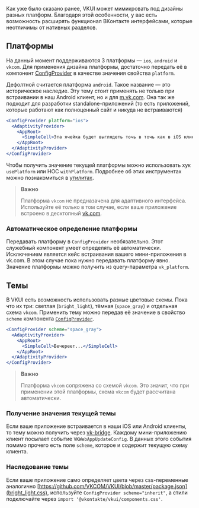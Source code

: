 Как уже было сказано ранее, VKUI может мимикровать под дизайны разных платформ. Благодаря этой особенности,
у вас есть возможность расширять функционал ВКонтакте интерфейсами, которые неотличимы от нативных разделов.

## Платформы
На данный момент поддерживаются 3 платформы — `ios`, `android` и `vkcom`. Для применения дизайна платформы, достаточно
передать её в компонент [ConfigProvider](#/ConfigProvider) в качестве значения свойства `platform`.

Дефолтной считается платформа `android`. Такое название — это историческое наследие. Эту тему стоит применять не только
при встраивании в наш Android клиент, но и для [m.vk.com](https://m.vk.com). Она так же подходит для разработки
standalone-приложений (то есть приложений, которые работают как полноценный сайт и никуда не встраиваются)

```jsx static
<ConfigProvider platform="ios">
  <AdaptivityProvider>
    <AppRoot>
      <SimpleCell>Эта ячейка будет выглядеть точь в точь как в iOS клиенте ВКонтакте</SimpleCell>
    </AppRoot>
  </AdaptivityProvider>
</ConfigProvider>
```

Чтобы получить значение текущей платформы можно использовать хук `usePlatform` или HOC `withPlatform`. Подробнее об
этих инструментах можно познакомиться в [утилитах](#/Utils).

> **Важно**
>
> Платформа `vkcom` не предназачена для адаптивного интерфейса. Используйте её только в том случае, если
> ваше приложение встроено в десктопный [vk.com](https://vk.com).

### Автоматическое определение платформы
Передавать платформу в `ConfigProvider` необязательно. Этот служебный компонент умеет определять её автоматически.
Исключением является кейс встраивания вашего мини-приложения в vk.com. В этом случае пока нужно передавать платформу явно.
Значение платформы можно получить из query-параметра `vk_platform`.

## Темы
В VKUI есть возможность использовать разные цветовые схемы. Пока что их три: светлая (`bright_light`), тёмная (`space_gray`) и отдельная схема `vkcom`.
Применить тему можно передав её значение в свойство `scheme` компонента [`ConfigProvider`](#/ConfigProvider).

```jsx static
<ConfigProvider scheme="space_gray">
  <AdaptivityProvider>
    <AppRoot>
      <SimpleCell>Вечереет...</SimpleCell>
    </AppRoot>
  </AdaptivityProvider>
</ConfigProvider>
```

> **Важно**
>
> Платформа `vkcom` сопряжена со схемой `vkcom`. Это значит, что при применении этой платформы, схема `vkcom` будет рассчитана
> автоматически.

### Получение значения текущей темы
Если ваше приложение встраивается в наши iOS или Android клиенты, то тему можно получить через [vk-bridge](https://www.npmjs.com/package/@vkontakte/vk-bridge).
Каждому мини-приложению клиент посылает событие `VKWebAppUpdateConfig`. В данных этого события помимо прочего есть поле `scheme`, которое и содержит текущую схему клиента.

### Наследование темы
Если ваше приложение само определяет цвета через css-переменные аналогично [https://github.com/VKCOM/VKUI/blob/master/package.json](bright_light.css), используйте `ConfigProvider scheme="inherit"`, а стили подключайте через `import '@vkontakte/vkui/components.css'`.

